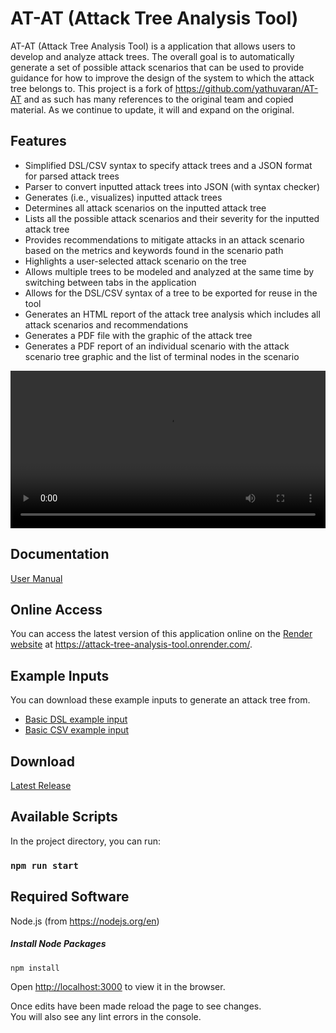 # AT-AT (Attack Tree Analysis Tool)

AT-AT (Attack Tree Analysis Tool) is a application that allows users to develop and analyze attack trees. The overall goal is to automatically generate a set of possible attack scenarios that can be used to provide guidance for how to improve the design of the system to which the attack tree belongs to. This project is a fork of https://github.com/yathuvaran/AT-AT and as such has many references to the original team and copied material. As we continue to update, it will and expand on the original.

## Features

- Simplified DSL/CSV syntax to specify attack trees and a JSON format for parsed attack trees
- Parser to convert inputted attack trees into JSON (with syntax checker)
- Generates (i.e., visualizes) inputted attack trees
- Determines all attack scenarios on the inputted attack tree
- Lists all the possible attack scenarios and their severity for the inputted attack tree
- Provides recommendations to mitigate attacks in an attack scenario based on the metrics and keywords found in the scenario path
- Highlights a user-selected attack scenario on the tree
- Allows multiple trees to be modeled and analyzed at the same time by switching between tabs in the application
- Allows for the DSL/CSV syntax of a tree to be exported for reuse in the tool
- Generates an HTML report of the attack tree analysis which includes all attack scenarios and recommendations
- Generates a PDF file with the graphic of the attack tree
- Generates a PDF report of an individual scenario with the attack scenario tree graphic and the list of terminal nodes in the scenario

<video controls style="width: 100%; max-width: 1000px; height: auto;">
  <source src="Attack_Tree_Guide.mp4" type="video/mp4">
</video>

## Documentation

[User Manual](ESE%20AT%20AT%20User%20Manual.pdf)

## Online Access

You can access the latest version of this application online on the [Render website](https://attack-tree-analysis-tool.onrender.com/) at https://attack-tree-analysis-tool.onrender.com/.

## Example Inputs

You can download these example inputs to generate an attack tree from.
- [Basic DSL example input](https://github.com/Empowering-Secure-Elections/ESE-Attack_Tree-Analysis_Tool/blob/main/Examples/Basic%20Attack%20Tree%20Example/basic.txt)
- [Basic CSV example input](https://github.com/Empowering-Secure-Elections/ESE-Attack_Tree-Analysis_Tool/blob/main/Examples/Basic%20Attack%20Tree%20Example/basic.csv)

## Download

[Latest Release](https://github.com/Empowering-Secure-Elections/ESE-Attack_Tree-Analysis_Tool/releases/latest)

## Available Scripts

In the project directory, you can run:

### `npm run start`

## Required Software

Node.js (from https://nodejs.org/en)

##### Install Node Packages

`npm install`

Open [http://localhost:3000](http://localhost:3000) to view it in the browser.

Once edits have been made reload the page to see changes.\
You will also see any lint errors in the console.
